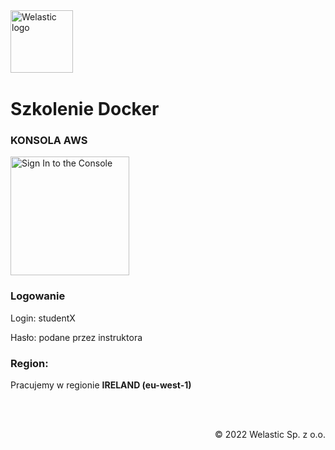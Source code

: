 <img src="https://welastic.pl/wp-content/uploads/2021/10/logo-black.svg" alt="Welastic logo" width="100" align="left">
<br><br>
<br><br>
<br><br>

# Szkolenie Docker

### KONSOLA AWS
<a href="https://we-trainings.signin.aws.amazon.com/console"><img src="https://welastic.pl/wp-content/uploads/2020/10/aws_console_button.png" alt="Sign In to the Console" width="190"></a>

### Logowanie
Login: studentX

Hasło: podane przez instruktora

### Region:

Pracujemy w regionie **IRELAND (eu-west-1)**


<br><br>

<p align="right">&copy; 2022 Welastic Sp. z o.o.<p>

